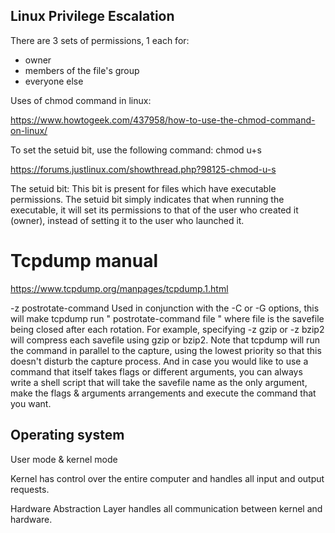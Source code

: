 ## Linux Privilege Escalation

There are 3 sets of permissions, 1 each for: 
- owner
- members of the file's group
- everyone else

Uses of chmod command in linux:

https://www.howtogeek.com/437958/how-to-use-the-chmod-command-on-linux/

To set the setuid bit, use the following command:
chmod u+s 

https://forums.justlinux.com/showthread.php?98125-chmod-u-s

The setuid bit: This bit is present for files which have executable permissions. The setuid bit simply indicates that when running the executable, it will set its permissions to that of the user who created it (owner), instead of setting it to the user who launched it. 

# Tcpdump manual

https://www.tcpdump.org/manpages/tcpdump.1.html

-z postrotate-command
Used in conjunction with the -C or -G options, this will make tcpdump run " postrotate-command file " where file is the savefile being closed after each rotation. For example, specifying -z gzip or -z bzip2 will compress each savefile using gzip or bzip2.
Note that tcpdump will run the command in parallel to the capture, using the lowest priority so that this doesn't disturb the capture process.
And in case you would like to use a command that itself takes flags or different arguments, you can always write a shell script that will take the savefile name as the only argument, make the flags & arguments arrangements and execute the command that you want.

## Operating system

User mode & kernel mode

Kernel has control over the entire computer and handles all input and output requests.

Hardware Abstraction Layer handles all communication between kernel and hardware.
